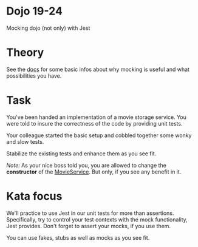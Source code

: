 # Dojo 19-24
Mocking dojo (not only) with Jest

# Theory
See the [docs](./docs/mocking.md) for some basic infos about why mocking is useful and what possibilities you have.

# Task
You've been handed an implementation of a movie storage service.
You were told to insure the correctness of the code by providing unit tests.

Your colleague started the basic setup and cobbled together some wonky and slow tests.

Stabilize the existing tests and enhance them as you see fit.

_Note:_ As your nice boss told you, you are allowed to change the **constructor** of the [MovieService](src/MovieService.ts).
But only, if you see any benefit in it.

# Kata focus
We'll practice to use Jest in our unit tests for more than assertions.
Specifically, try to control your test contexts with the mock functionality, Jest provides.
Don't forget to assert your mocks, if you use them.

You can use fakes, stubs as well as mocks as you see fit.